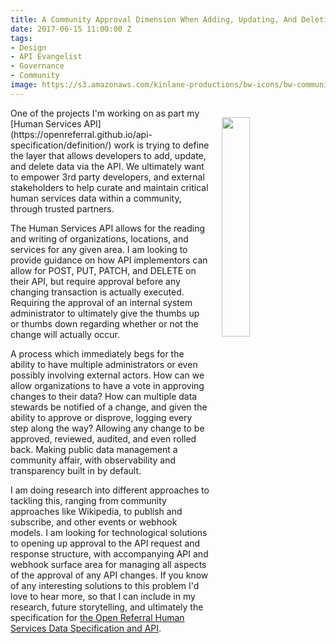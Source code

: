 ```yaml
---
title: A Community Approval Dimension When Adding, Updating, And Deleting Via API
date: 2017-06-15 11:00:00 Z
tags:
- Design
- API Evangelist
- Governance
- Community
image: https://s3.amazonaws.com/kinlane-productions/bw-icons/bw-community-join.png
---
```


<p><img src="https://s3.amazonaws.com/kinlane-productions/bw-icons/bw-community-join.png" align="right" width="30%" style="padding: 15px;" /></p>One of the projects I'm working on as part my [Human Services API](https://openreferral.github.io/api-specification/definition/) work is trying to define the layer that allows developers to add, update, and delete data via the API. We ultimately want to empower 3rd party developers, and external stakeholders to help curate and maintain critical human services data within a community, through trusted partners.

The Human Services API allows for the reading and writing of organizations, locations, and services for any given area. I am looking to provide guidance on how API implementors can allow for POST, PUT, PATCH, and DELETE on their API, but require approval before any changing transaction is actually executed. Requiring the approval of an internal system administrator to ultimately give the thumbs up or thumbs down regarding whether or not the change will actually occur.

A process which immediately begs for the ability to have multiple administrators or even possibly involving external actors. How can we allow organizations to have a vote in approving changes to their data? How can multiple data stewards be notified of a change, and given the ability to approve or disprove, logging every step along the way? Allowing any change to be approved, reviewed, audited, and even rolled back. Making public data management a community affair, with observability and transparency built in by default.

I am doing research into different approaches to tackling this, ranging from community approaches like Wikipedia, to publish and subscribe, and other events or webhook models. I am looking for technological solutions to opening up approval to the API request and response structure, with accompanying API and webhook surface area for managing all aspects of the approval of any API changes. If you know of any interesting solutions to this problem I'd love to hear more, so that I can include in my research, future storytelling, and ultimately the specification for [the Open Referral Human Services Data Specification and API](https://openreferral.org/).
